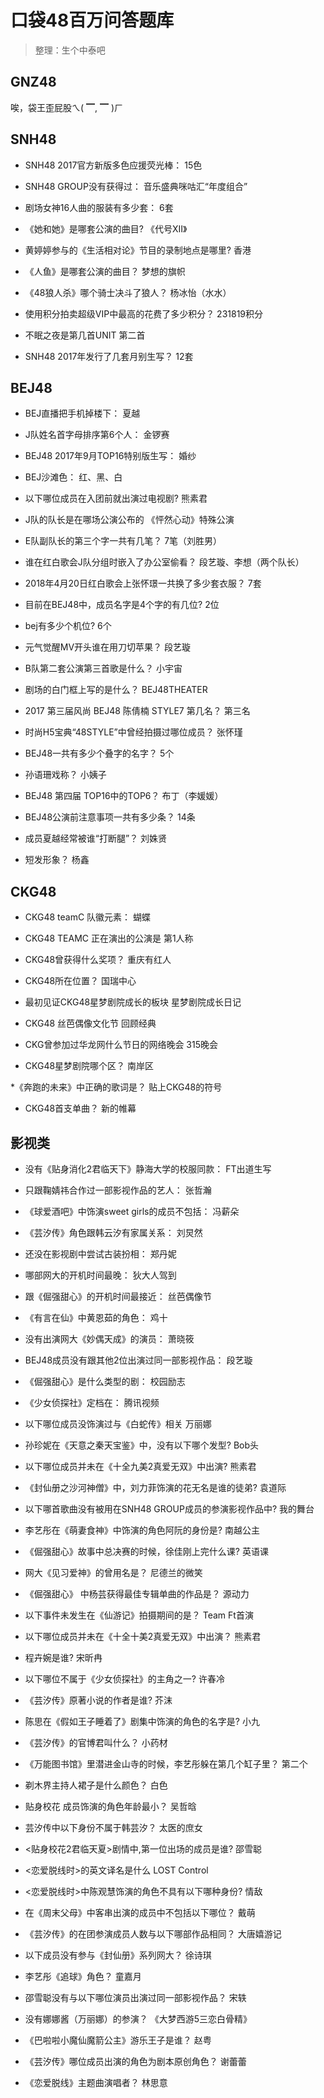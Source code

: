 # 口袋48百万问答题库

> 整理：生个中泰吧

## GNZ48

唉，袋王歪屁股ㄟ( ▔, ▔ )ㄏ

## SNH48

* SNH48 2017官方新版多色应援荧光棒：
15色

* SNH48 GROUP没有获得过：
音乐盛典咪咕汇“年度组合”

* 剧场女神16人曲的服装有多少套：
6套

* 《她和她》是哪套公演的曲目?
《代号XII》

* 黄婷婷参与的《生活相对论》节目的录制地点是哪里?
香港

* 《人鱼》是哪套公演的曲目？
梦想的旗帜

* 《48狼人杀》哪个骑士决斗了狼人？
杨冰怡（水水）

* 使用积分拍卖超级VIP中最高的花费了多少积分？
231819积分

* 不眠之夜是第几首UNIT
第二首

* SNH48 2017年发行了几套月别生写？
12套

## BEJ48

* BEJ直播把手机掉楼下：
夏越

* J队姓名首字母排序第6个人：
金锣赛

* BEJ48 2017年9月TOP16特别版生写：
婚纱

* BEJ沙滩色：
红、黑、白

* 以下哪位成员在入团前就出演过电视剧?
熊素君

* J队的队长是在哪场公演公布的
《怦然心动》特殊公演

* E队副队长的第三个字一共有几笔？
7笔（刘胜男）

* 谁在红白歌会J队分组时嵌入了办公室偷看？
段艺璇、李想（两个队长）

* 2018年4月20日红白歌会上张怀璟一共换了多少套衣服？
7套

* 目前在BEJ48中，成员名字是4个字的有几位?
2位

* bej有多少个机位?
6个

* 元气觉醒MV开头谁在用刀切苹果？
段艺璇

* B队第二套公演第三首歌是什么？
小宇宙

* 剧场的白门框上写的是什么？
BEJ48THEATER

* 2017 第三届风尚 BEJ48 陈倩楠 STYLE7 第几名？
第三名

* 时尚H5宝典“48STYLE”中曾经拍摄过哪位成员？
张怀瑾

* BEJ48一共有多少个叠字的名字？
5个

* 孙语珊戏称？
小姨子

* BEJ48 第四届 TOP16中的TOP6？
布丁（李媛媛）

* BEJ48公演前注意事项一共有多少条？
14条

* 成员夏越经常被谁“打断腿”？
刘姝贤

* 短发形象？
杨鑫

## CKG48

* CKG48 teamC 队徽元素：
蝴蝶

* CKG48 TEAMC 正在演出的公演是
第1人称

* CKG48曾获得什么奖项？
重庆有红人

* CKG48所在位置？
国瑞中心

* 最初见证CKG48星梦剧院成长的板块
星梦剧院成长日记

* CKG48 丝芭偶像文化节
回顾经典

* CKG曾参加过华龙网什么节日的网络晚会
315晚会

* CKG48星梦剧院哪个区？
南岸区

*《奔跑的未来》中正确的歌词是？
贴上CKG48的符号

* CKG48首支单曲？
新的帷幕

## 影视类

* 没有《贴身消化2君临天下》静海大学的校服同款：
FT出道生写

* 只跟鞠婧祎合作过一部影视作品的艺人：
张哲瀚

* 《球爱酒吧》中饰演sweet girls的成员不包括：
冯薪朵

* 《芸汐传》角色跟韩云汐有家属关系：
刘炅然

* 还没在影视剧中尝试古装扮相：
郑丹妮

* 哪部网大的开机时间最晚：
狄大人驾到

* 跟《倔强甜心》的开机时间最接近：
丝芭偶像节

* 《有言在仙》中黄恩茹的角色：
鸡十

* 没有出演网大《妙偶天成》的演员：
萧晓筱

* BEJ48成员没有跟其他2位出演过同一部影视作品：
段艺璇

* 《倔强甜心》是什么类型的剧：
校园励志

* 《少女侦探社》定档在：
腾讯视频

* 以下哪位成员没饰演过与《白蛇传》相关
万丽娜

* 孙珍妮在《天意之秦天宝鉴》中，没有以下哪个发型?
Bob头

* 以下哪位成员并未在《十全九美2真爱无双》中出演?
熊素君

* 《封仙册之沙河神僧》中，刘力菲饰演的花无名是谁的徒弟?
袁道际

* 以下哪首歌曲没有被用在SNH48 GROUP成员的参演影视作品中?
我的舞台

* 李艺彤在《萌妻食神》中饰演的角色阿阮的身份是?
南越公主

* 《倔强甜心》故事中总决赛的时候，徐佳刚上完什么课?
英语课

* 网大《见习爱神》的曾用名是？
尼德兰的微笑

* 《倔强甜心》 中杨芸获得最佳专辑单曲的作品是？
源动力

* 以下事件未发生在《仙游记》拍摄期间的是？
Team Ft首演

* 以下哪位成员并未在《十全十美2真爱无双》中出演？
熊素君

* 程卉婉是谁?
宋昕冉

* 以下哪位不属于《少女侦探社》的主角之一?
许春冷

* 《芸汐传》原著小说的作者是谁?
芥沫

* 陈思在《假如王子睡着了》剧集中饰演的角色的名字是?
小九

* 《芸汐传》的官博君叫什么？
小药材

* 《万能图书馆》里潜进金山寺的时候，李艺彤躲在第几个缸子里？
第二个

* 剃木界主持人裙子是什么颜色？
白色

* 贴身校花 成员饰演的角色年龄最小？
吴哲晗

* 芸汐传中以下身份不属于韩芸汐？
太医的庶女

* <贴身校花2君临天夏>剧情中,第一位出场的成员是谁?
邵雪聪

* <恋爱脱线时>的英文译名是什么
LOST Control

* <恋爱脱线时>中陈观慧饰演的角色不具有以下哪种身份?
情敌

* 在《周末父母》中客串出演的成员中不包括以下哪位？
戴萌

* 《芸汐传》的在团参演成员人数与以下哪部作品相同？
大唐嬉游记

* 以下成员没有参与《封仙册》系列网大？
徐诗琪

* 李艺彤《追球》角色？
童嘉月

* 邵雪聪没有与以下哪位演员出演过同一部影视作品？
宋轶

* 没有娜娜酱（万丽娜）的参演？
《大梦西游5三恋白骨精》

* 《巴啦啦小魔仙魔箭公主》游乐王子是谁？
赵粤

* 《芸汐传》哪位成员出演的角色为剧本原创角色？
谢蕾蕾

* 《恋爱脱线》主题曲演唱者？
林思意